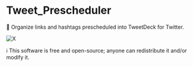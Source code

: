 # Tweet_Prescheduler

📅 Organize links and hashtags prescheduled into TweetDeck for Twitter.

![X](https://github.com/sourceduty/Tweet_Prescheduler/assets/123030236/1322d220-a95b-4714-ad76-56e69c1f9481)

ℹ️ This software is free and open-source; anyone can redistribute it and/or modify it.
